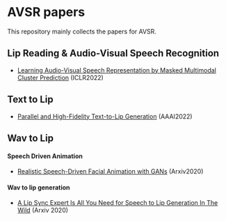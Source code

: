 # AVSR papers

This repository mainly collects the papers for AVSR.

## Lip Reading & Audio-Visual Speech Recognition
- [Learning Audio-Visual Speech Representation by Masked Multimodal Cluster Prediction](https://arxiv.org/abs/2201.02184) (ICLR2022)

## Text to Lip
- [Parallel and High-Fidelity Text-to-Lip Generation](https://arxiv.org/abs/2107.06831) (AAAI2022)

## Wav to Lip
#### Speech Driven Animation
- [Realistic Speech-Driven Facial Animation with GANs](https://arxiv.org/pdf/1906.06337.pdf) (Arxiv2020)
#### Wav to lip generation
- [A Lip Sync Expert Is All You Need for Speech to Lip Generation In The Wild](https://arxiv.org/pdf/2008.10010v1.pdf) (Arxiv 2020)
